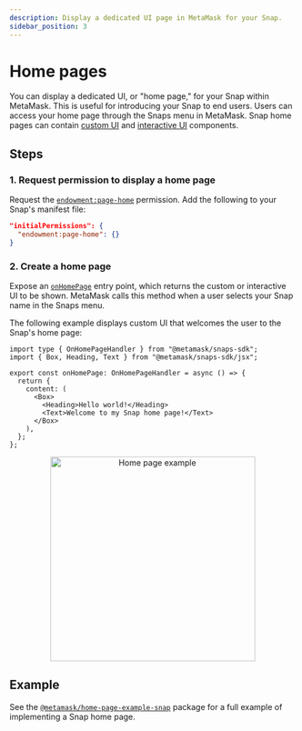 ```yaml
---
description: Display a dedicated UI page in MetaMask for your Snap.
sidebar_position: 3
---
```


# Home pages

You can display a dedicated UI, or "home page," for your Snap within MetaMask.
This is useful for introducing your Snap to end users.
Users can access your home page through the Snaps menu in MetaMask.
Snap home pages can contain [custom UI](index.md) and [interactive UI](interactive-ui.md)
components.

## Steps

### 1. Request permission to display a home page

Request the [`endowment:page-home`](../../reference/permissions.md#endowmentpage-home) permission.
Add the following to your Snap's manifest file:

```json title="snap.manifest.json"
"initialPermissions": {
  "endowment:page-home": {}
}
```

### 2. Create a home page

Expose an [`onHomePage`](../../reference/entry-points.md#onhomepage) entry point, which returns the
custom or interactive UI to be shown.
MetaMask calls this method when a user selects your Snap name in the Snaps menu.

The following example displays custom UI that welcomes the user to the Snap's home page:

```tsx title="index.tsx"
import type { OnHomePageHandler } from "@metamask/snaps-sdk";
import { Box, Heading, Text } from "@metamask/snaps-sdk/jsx";

export const onHomePage: OnHomePageHandler = async () => {
  return {
    content: (
      <Box>
        <Heading>Hello world!</Heading>
        <Text>Welcome to my Snap home page!</Text>
      </Box>
    ),
  };
};
```

<p align="center">
<img src={require("../../assets/home-page.png").default} alt="Home page example" width="360px" class="appScreen" />
</p>

## Example

See the [`@metamask/home-page-example-snap`](https://github.com/MetaMask/snaps/tree/main/packages/examples/packages/home-page)
package for a full example of implementing a Snap home page.
